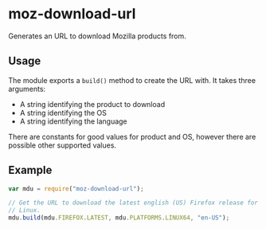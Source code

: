 # moz-download-url
Generates an URL to download Mozilla products from.

## Usage
The module exports a `build()` method to create the URL with.
It takes three arguments:

 - A string identifying the product to download
 - A string identifying the OS
 - A string identifying the language

There are constants for good values for product and OS, however there are
possible other supported values.

## Example
```js
var mdu = require("moz-download-url");

// Get the URL to download the latest english (US) Firefox release for a 64-bit
// Linux.
mdu.build(mdu.FIREFOX.LATEST, mdu.PLATFORMS.LINUX64, "en-US");
```
